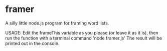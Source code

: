 # framer
A silly little node.js program for framing word lists.

USAGE:
Edit the frameThis variable as you please (or leave it as it is), then run the function with a terminal command 'node framer.js'
The result will be printed out in the console.
